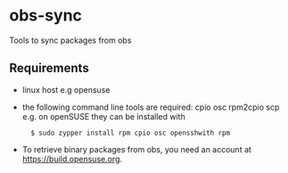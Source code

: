 # obs-sync
Tools to sync packages from obs

## Requirements

- linux host e.g opensuse
- the following command line tools are required: cpio osc rpm2cpio scp e.g. on openSUSE they can be installed with

        $ sudo zypper install rpm cpio osc opensshwith rpm
- To retrieve binary packages from obs, you need an account at https://build.opensuse.org.
